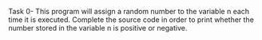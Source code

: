 Task 0- This program will assign a random number to the variable n each time it is executed. Complete the source code in order to print whether the number stored in the variable n is positive or negative.

